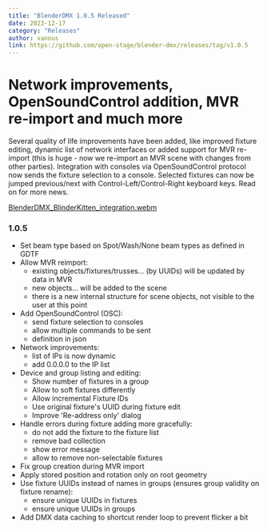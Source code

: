 ```yaml
---
title: "BlenderDMX 1.0.5 Released"
date: 2023-12-17
category: "Releases"
author: vanous
link: https://github.com/open-stage/blender-dmx/releases/tag/v1.0.5
---
```


# Network improvements, OpenSoundControl addition, MVR re-import and much more

Several quality of life improvements have been added, like improved fixture editing, dynamic list of network interfaces or added support for MVR re-import (this is huge - now we re-import an MVR scene with changes from other parties). Integration with consoles via OpenSoundControl protocol now sends the fixture selection to a console. Selected fixtures can now be jumped previous/next with Control-Left/Control-Right keyboard keys. Read on for more news.

[BlenderDMX_BlinderKitten_integration.webm](https://github.com/open-stage/blender-dmx/assets/3680926/21036edc-4b7e-4677-912a-29c01b5a86d3)


### 1.0.5

* Set beam type based on Spot/Wash/None beam types as defined in GDTF
* Allow MVR reimport:
    * existing objects/fixtures/trusses... (by UUIDs) will be updated by data
      in MVR
    * new objects... will be added to the scene
    * there is a new internal structure for scene objects, not visible to the
      user at this point
* Add OpenSoundControl (OSC):
    * send fixture selection to consoles
    * allow multiple commands to be sent
    * definition in json
* Network improvements:
    * list of IPs is now dynamic
    * add 0.0.0.0 to the IP list
* Device and group listing and editing:
    * Show number of fixtures in a group
    * Allow to soft fixtures differently
    * Allow incremental Fixture IDs
    * Use original fixture's UUID during fixture edit
    * Improve 'Re-address only' dialog
* Handle errors during fixture adding more gracefully:
    * do not add the fixture to the fixture list
    * remove bad collection
    * show error message
    * allow to remove non-selectable fixtures
* Fix group creation during MVR import
* Apply stored position and rotation only on root geometry
* Use fixture UUIDs instead of names in groups (ensures group validity on fixture
  rename):
    * ensure unique UUIDs in fixtures
    * ensure unique UUIDs in groups
* Add DMX data caching to shortcut render loop to prevent flicker a bit
